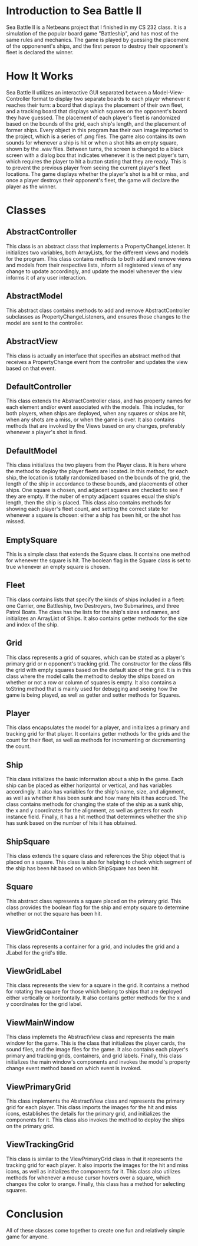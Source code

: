 # Introduction to Sea Battle II
Sea Battle II is a Netbeans project that I finished in my CS 232 class. It is a simulation of the popular board game "Battleship", and has most of the same rules and mechanics. The game is played by guessing the placement of the opponenent's ships, and the first person to destroy their opponent's fleet is declared the winner. 

# How It Works
Sea Battle II utilizes an interactive GUI separated between a Model-View-Controller format to display two separate boards to each player whenever it reaches their turn: a board that displays the placement of their own fleet, and a tracking board that displays which squares on the opponent's board they have guessed. The placement of each player's fleet is randomized based on the bounds of the grid, each ship's length, and the placement of former ships. Every object in this program has their own image imported to the project, which is a series of .png files. The game also contains its own sounds for whenever a ship is hit or when a shot hits an empty square, shown by the .wav files. Between turns, the screen is changed to a black screen with a dialog box that indicates whenever it is the next player's turn, which requires the player to hit a button stating that they are ready. This is to prevent the previous player from seeing the current player's fleet locations. The game displays whether the player's shot is a hit or miss, and once a player destroys their opponent's fleet, the game will declare the player as the winner. 

# Classes

## AbstractController
This class is an abstract class that implements a PropertyChangeListener. It initializes two variables, both ArrayLists, for the different views and models for the program. This class contains methods to both add and remove views and models from their respective lists, inform all registered views of any change to update accordingly, and update the model whenever the view informs it of any user interaction. 

## AbstractModel
This abstract class contains methods to add and remove AbstractController subclasses as PropertyChangeListeners, and ensures those changes to the model are sent to the controller.

## AbstractView
This class is actually an interface that specifies an abstract method that receives a PropertyChange event from the controller and updates the view based on that event. 

## DefaultController
This class extends the AbstractController class, and has property names for each element and/or event associated with the models. This includes, for both players, when ships are deployed, when any squares or ships are hit, when any shots are a miss, or when the game is over. It also contains methods that are invoked by the Views based on any changes, preferably whenever a player's shot is fired.

## DefaultModel
This class initializes the two players from the Player class. It is here where the method to deploy the player fleets are located. In this method, for each ship, the location is totally randomized based on the bounds of the grid, the length of the ship in accordance to these bounds, and placements of other ships. One square is chosen, and adjacent squares are checked to see if they are empty. If the nuber of empty adjacent squares equal the ship's length, then the ship is placed. This class also contains methods for showing each player's fleet count, and setting the correct state for whenever a square is chosen: either a ship has been hit, or the shot has missed.

## EmptySquare
This is a simple class that extends the Square class. It contains one method for whenever the square is hit. The boolean flag in the Square class is set to true whenever an empty square is chosen. 

## Fleet
This class contains lists that specify the kinds of ships included in a fleet: one Carrier, one Battleship, two Destroyers, two Submarines, and three Patrol Boats. The class has the lists for the ship's sizes and names, and initializes an ArrayList of Ships. It also contains getter methods for the size and index of the ship.

## Grid
This class represents a grid of squares, which can be stated as a player's primary grid or n opponent's tracking grid. The constructor for the class fills the grid with empty squares based on the default size of the grid. It is in this class where the model calls the method to deploy the ships based on whether or not a row or column of squares is empty. It also contains a toString method that is mainly used for debugging and seeing how the game is being played, as well as getter and setter methods for Squares.

## Player
This class encapsulates the model for a player, and initializes a primary and tracking grid for that player. It contains getter methods for the grids and the count for their fleet, as well as methods for incrementing or decrementing the count. 

## Ship
This class initializes the basic information about a ship in the game. Each ship can be placed as either horizontal or vertical, and has variables accordingly. It also has variables for the ship's name, size, and alignment, as well as whether it has been sunk and how many hits it has accrued. The class contains methods for changing the state of the ship as a sunk ship, the x and y coordinates for the alignment, as well as getters for each instance field. Finally, it has a hit method that determines whether the ship has sunk based on the number of hits it has obtained. 

## ShipSquare
This class extends the square class and references the Ship object that is placed on a square. This class is also for helping to check which segment of the ship has been hit based on which ShipSquare has been hit. 

## Square
This abstract class represents a square placed on the primary grid. This class provides the boolean flag for the ship and empty square to determine whether or not the square has been hit. 

## ViewGridContainer
This class represents a container for a grid, and includes the grid and a JLabel for the grid's title. 

## ViewGridLabel
This class represents the view for a square in the grid. It contains a method for rotating the square for those which belong to ships that are deployed either vertically or horizontally. It also contains getter methods for the x and y coordinates for the grid label. 

## ViewMainWindow
This class implemets the AbstractView class and represents the main window for the game. This is the class that initializes the player cards, the sound files, and the image files for the game. It also contains each player's primary and tracking grids, containers, and grid labels. Finally, this class initializes the main window's components and invokes the model's property change event method based on which event is invoked.  

## ViewPrimaryGrid
This class implements the AbstractView class and represents the primary grid for each player. This class imports the images for the hit and miss icons, establishes the details for the primary grid, and initializes the components for it. This class also invokes the method to deploy the ships on the primary grid. 

## ViewTrackingGrid
This class is similar to the ViewPrimaryGrid class in that it represents the tracking grid for each player. It also imports the images for the hit and miss icons, as well as initializes the components for it. This class also utilizes methods for whenever a mouse cursor hovers over a square, which changes the color to orange. Finally, this class has a method for selecting squares.

# Conclusion
All of these classes come together to create one fun and relatively simple game for anyone. 

